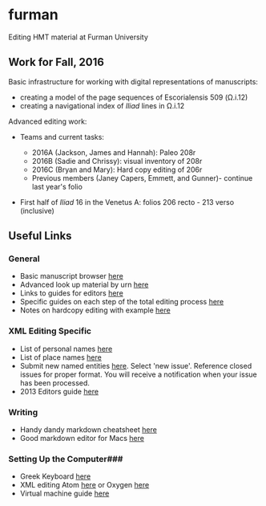 furman
======

Editing HMT material at Furman University


## Work for Fall, 2016 ##

Basic infrastructure for working with digital representations of manuscripts:

- creating a model of the page sequences of Escorialensis 509 (Ω.i.12)
- creating a navigational index of *Iliad* lines in Ω.i.12


Advanced editing work:

- Teams and current tasks:
    -   2016A (Jackson, James and Hannah): Paleo 208r
    -   2016B (Sadie and Chrissy): visual inventory of 208r
    -   2016C (Bryan and Mary): Hard copy editing of 206r
    -   Previous members (Janey Capers, Emmett, and Gunner)- continue last year's folio


- First half of *Iliad* 16 in the Venetus A:  folios 206 recto - 213 verso (inclusive)


## Useful Links ##

### General ###
- Basic manuscript browser [here](http://www.homermultitext.org/hmt-digital/)
- Advanced look up material by urn [here](http://www.homermultitext.org/hmt-digital/svcforms)
- Links to guides for editors [here](https://github.com/homermultitext/hmt-editors-guide/)
- Specific guides on each step of the total editing process [here](http://www.homermultitext.org/summer2014/totalediting.html)
- Notes on hardcopy editing with example [here](http://www.homermultitext.org/summer2014/editing/hardCopyEditing.html) 

### XML Editing Specific ###
- List of personal names [here](https://github.com/homermultitext/hmt-authlists/blob/master/data/hmtnames.csv)
- List of place names [here](https://github.com/homermultitext/hmt-authlists/blob/master/data/hmtplaces.csv)
- Submit new named entities [here](https://github.com/homermultitext/hmt-authlists/issues). Select 'new issue'. Reference closed issues for proper format. You will receive a notification when your issue has been processed.
- 2013 Editors guide [here](http://shot.holycross.edu/chssummer2013/housestyle/)

### Writing ###
- Handy dandy markdown cheatsheet [here](https://github.com/adam-p/markdown-here/wiki/Markdown-Cheatsheet)
- Good markdown editor for Macs [here](http://www.ashokgelal.com/lightpaper-for-mac/)

### Setting Up the Computer###
- Greek Keyboard [here](http://www.benjaminblonder.org/sophokeys/)
- XML editing Atom [here](https://atom.io/) or Oxygen [here](https://www.oxygenxml.com/)
- Virtual machine guide [here](http://homermultitext.github.io/hmt-docs/vm/install/) 
